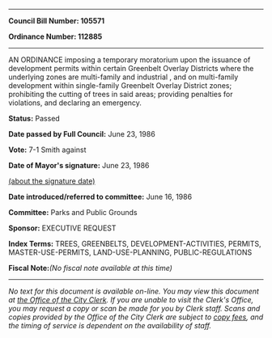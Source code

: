 

********

**Council Bill Number: 105571**
   
**Ordinance Number: 112885**
********

 AN ORDINANCE imposing a temporary moratorium upon the issuance of development permits within certain Greenbelt Overlay Districts where the underlying zones are multi-family and industrial , and on multi-family development within single-family Greenbelt Overlay District zones; prohibiting the cutting of trees in said areas; providing penalties for violations, and declaring an emergency.

**Status:** Passed
   
**Date passed by Full Council:** June 23, 1986
   
**Vote:** 7-1 Smith against
   
**Date of Mayor's signature:** June 23, 1986
   
[(about the signature date)](/~public/approvaldate.htm)
   
   
   
**Date introduced/referred to committee:** June 16, 1986
   
**Committee:** Parks and Public Grounds
   
**Sponsor:** EXECUTIVE REQUEST
   
   
**Index Terms:** TREES, GREENBELTS, DEVELOPMENT-ACTIVITIES, PERMITS, MASTER-USE-PERMITS, LAND-USE-PLANNING, PUBLIC-REGULATIONS

**Fiscal Note:**_(No fiscal note available at this time)_
********

_No text for this document is available on-line. You may view this document at [the Office of the City Clerk](http://www.seattle.gov/leg/clerk/contactUs.htm). If you are unable to visit the Clerk's Office, you may request a copy or scan be made for you by Clerk staff. Scans and copies provided by the Office of the City Clerk are subject to [copy fees](http://clerk.seattle.gov/~public/clerkfees.htm), and the timing of service is dependent on the availability of staff._


